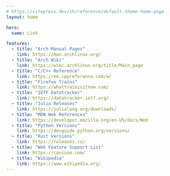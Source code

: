 ```yaml
---
# https://vitepress.dev/zh/reference/default-theme-home-page
layout: home

hero:
  name: Link

features:
  - title: "Arch Manual Pages"
    link: https://man.archlinux.org/
  - title: "Arch Wiki"
    link: https://wiki.archlinux.org/title/Main_page
  - title: "C/C++ Reference"
    link: https://en.cppreference.com/w/
  - title: "Firefox Trains"
    link: https://whattrainisitnow.com/
  - title: "IETF Datatracker"
    link: https://datatracker.ietf.org/
  - title: "Julia Releases"
    link: https://julialang.org/downloads/
  - title: "MDN Web References"
    link: https://developer.mozilla.org/en-US/docs/Web
  - title: "Python Versions"
    link: https://devguide.python.org/versions/
  - title: "Rust Versions"
    link: https://releases.rs/
  - title: "Web Feature Support List"
    link: https://caniuse.com/
  - title: "Wikipedia"
    link: https://www.wikipedia.org/
---
```


